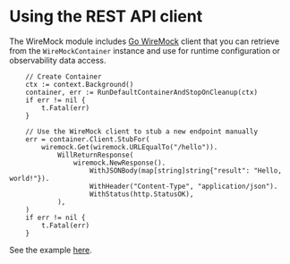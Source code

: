 # Using the REST API client

The WireMock module includes [Go WireMock](https://github.com/wiremock/go-wiremock/)
client that you can retrieve from the `WireMockContainer` instance
and use for runtime configuration or observability data access.

```golang
	// Create Container
	ctx := context.Background()
	container, err := RunDefaultContainerAndStopOnCleanup(ctx)
	if err != nil {
		t.Fatal(err)
	}

	// Use the WireMock client to stub a new endpoint manually
	err = container.Client.StubFor(
		wiremock.Get(wiremock.URLEqualTo("/hello")).
			WillReturnResponse(
				wiremock.NewResponse().
					WithJSONBody(map[string]string{"result": "Hello, world!"}).
					WithHeader("Content-Type", "application/json").
					WithStatus(http.StatusOK),
			),
	)
	if err != nil {
		t.Fatal(err)
	}
```

See the example [here](https://github.com/wiremock/wiremock-testcontainers-go/tree/main/examples/using_api_client).
